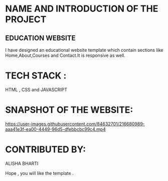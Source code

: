 # NAME AND INTRODUCTION OF THE PROJECT

## EDUCATION WEBSITE

I have designed an educational website template which contain sections like Home,About,Courses and Contact.It is responsive as well.

# TECH STACK :

HTML , CSS and JAVASCRIPT

# SNAPSHOT OF THE WEBSITE:

https://user-images.githubusercontent.com/84632701/216680989-aaa41e3f-ea00-4449-96d5-dfebbcbc99c4.mp4

# CONTRIBUTED BY:

ALISHA BHARTI

Hope , you will like the template .
